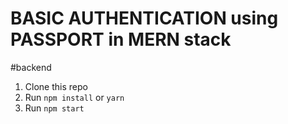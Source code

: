 # BASIC AUTHENTICATION using PASSPORT in MERN stack
#backend


1. Clone this repo
2. Run `npm install` or `yarn`
3. Run `npm start`
